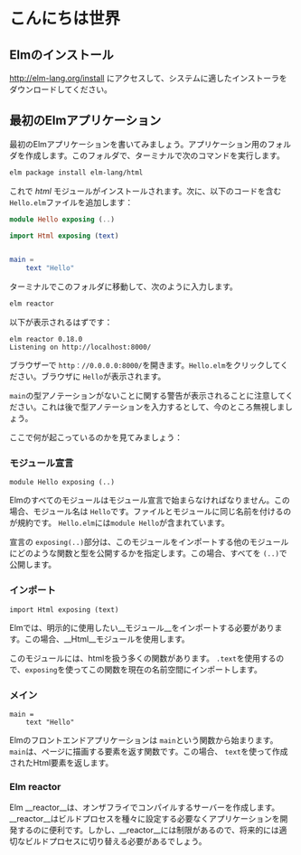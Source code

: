 # こんにちは世界

## Elmのインストール

http://elm-lang.org/install にアクセスして、システムに適したインストーラをダウンロードしてください。

## 最初のElmアプリケーション

最初のElmアプリケーションを書いてみましょう。アプリケーション用のフォルダを作成します。このフォルダで、ターミナルで次のコマンドを実行します。

```bash
elm package install elm-lang/html
```

これで _html_ モジュールがインストールされます。次に、以下のコードを含む `Hello.elm`ファイルを追加します：

```elm
module Hello exposing (..)

import Html exposing (text)


main =
    text "Hello"
```

ターミナルでこのフォルダに移動して、次のように入力します。

```bash
elm reactor
```

以下が表示されるはずです：

```
elm reactor 0.18.0
Listening on http://localhost:8000/
```

ブラウザーで `http：//0.0.0.0:8000/`を開きます。`Hello.elm`をクリックしてください。ブラウザに `Hello`が表示されます。

`main`の型アノテーションがないことに関する警告が表示されることに注意してください。これは後で型アノテーションを入力するとして、今のところ無視しましょう。

ここで何が起こっているのかを見てみましょう：

### モジュール宣言

```
module Hello exposing (..)
```

Elmのすべてのモジュールはモジュール宣言で始まらなければなりません。この場合、モジュール名は `Hello`です。ファイルとモジュールに同じ名前を付けるのが規約です。 `Hello.elm`には`module Hello`が含まれています。

宣言の `exposing(..)`部分は、このモジュールをインポートする他のモジュールにどのような関数と型を公開するかを指定します。この場合、すべてを `(..)`で公開します。

### インポート

```
import Html exposing (text)
```

Elmでは、明示的に使用したい__モジュール__をインポートする必要があります。この場合、__Html__モジュールを使用します。

このモジュールには、htmlを扱う多くの関数があります。 `.text`を使用するので、`exposing`を使ってこの関数を現在の名前空間にインポートします。

### メイン

```
main =
    text "Hello"
```

Elmのフロントエンドアプリケーションは `main`という関数から始まります。 `main`は、ページに描画する要素を返す関数です。この場合、 `text`を使って作成されたHtml要素を返します。

### Elm reactor

Elm __reactor__は、オンザフライでコンパイルするサーバーを作成します。 __reactor__はビルドプロセスを種々に設定する必要なくアプリケーションを開発するのに便利です。しかし、__reactor__には制限があるので、将来的には適切なビルドプロセスに切り替える必要があるでしょう。

